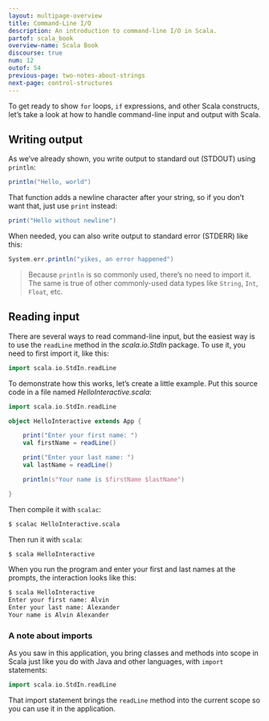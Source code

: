 ```yaml
---
layout: multipage-overview
title: Command-Line I/O
description: An introduction to command-line I/O in Scala.
partof: scala_book
overview-name: Scala Book
discourse: true
num: 12
outof: 54
previous-page: two-notes-about-strings
next-page: control-structures
---
```



To get ready to show `for` loops, `if` expressions, and other Scala constructs, let’s take a look at how to handle command-line input and output with Scala.



## Writing output

As we’ve already shown, you write output to standard out (STDOUT) using `println`:

```scala
println("Hello, world")
```

That function adds a newline character after your string, so if you don’t want that, just use `print` instead:

```scala
print("Hello without newline")
```

When needed, you can also write output to standard error (STDERR) like this:

```scala
System.err.println("yikes, an error happened")
```

>Because `println` is so commonly used, there’s no need to import it. The same is true of other commonly-used data types like `String`, `Int`, `Float`, etc.



## Reading input

There are several ways to read command-line input, but the easiest way is to use the `readLine` method in the *scala.io.StdIn* package. To use it, you need to first import it, like this:

```scala
import scala.io.StdIn.readLine
```

To demonstrate how this works, let’s create a little example. Put this source code in a file named *HelloInteractive.scala*:

```scala
import scala.io.StdIn.readLine

object HelloInteractive extends App {

    print("Enter your first name: ")
    val firstName = readLine()

    print("Enter your last name: ")
    val lastName = readLine()

    println(s"Your name is $firstName $lastName")

}
```

Then compile it with `scalac`:

```sh
$ scalac HelloInteractive.scala
```

Then run it with `scala`:

```sh
$ scala HelloInteractive
```

When you run the program and enter your first and last names at the prompts, the interaction looks like this:

```sh
$ scala HelloInteractive
Enter your first name: Alvin
Enter your last name: Alexander
Your name is Alvin Alexander
```


### A note about imports

As you saw in this application, you bring classes and methods into scope in Scala just like you do with Java and other languages, with `import` statements:

```scala
import scala.io.StdIn.readLine
```

That import statement brings the `readLine` method into the current scope so you can use it in the application.









